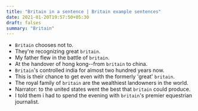 ```yaml
---
title: "Britain in a sentence | Britain example sentences"
date: 2021-01-20T19:57:50+05:30
draft: falses
summary: "Britain"
---
```

- `Britain` chooses not to.
- They're recognizing great `britain`.
- My father flew in the battle of `britain`.
- At the handover of hong kong--from `britain` to china.
- `Britain`'s controlled india for almost two hundred years now.
- This is their chance to get even with the formerly 'great' `britain`.
- The royal family of `britain` are the wealthiest landowners in the world.
- Narrator: to the united states went the best that `britain` could produce.
- I told them i had to spend the evening with `britain`'s premier equestrian journalist.
                 
